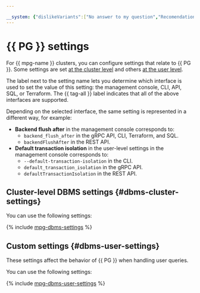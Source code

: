 ```yaml
---

__system: {"dislikeVariants":["No answer to my question","Recomendations didn't help","The content doesn't match title","Other"]}
---
```

# {{ PG }} settings

For {{ mpg-name }} clusters, you can configure settings that relate to {{ PG }}. Some settings are set [at the cluster level](#dbms-cluster-settings) and others [at the user level](#user-level-settings).

The label next to the setting name lets you determine which interface is used to set the value of this setting: the management console, CLI, API, SQL, or Terraform. The {{ tag-all }} label indicates that all of the above interfaces are supported.

Depending on the selected interface, the same setting is represented in a different way, for example:

- **Backend flush after** in the management console corresponds to:
  - `backend_flush_after` in the gRPC API, CLI, Terraform, and SQL.
  - `backendFlushAfter` in the REST API.
- **Default transaction isolation** in the user-level settings in the management console corresponds to:
  - `--default-transaction-isolation` in the CLI.
  - `default_transaction_isolation` in the gRPC API.
  - `defaultTransactionIsolation` in the REST API.

## Cluster-level DBMS settings {#dbms-cluster-settings}

You can use the following settings:

{% include [mpg-dbms-settings](../../_includes/mdb/mpg-dbms-settings.md) %}

## Custom settings {#dbms-user-settings}

These settings affect the behavior of {{ PG }} when handling user queries.

You can use the following settings:

{% include [mpg-dbms-user-settings](../../_includes/mdb/mpg-dbms-user-settings.md) %}


